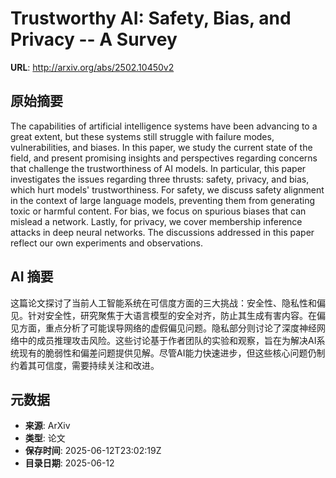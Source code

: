 # Trustworthy AI: Safety, Bias, and Privacy -- A Survey

**URL**: http://arxiv.org/abs/2502.10450v2

## 原始摘要

The capabilities of artificial intelligence systems have been advancing to a
great extent, but these systems still struggle with failure modes,
vulnerabilities, and biases. In this paper, we study the current state of the
field, and present promising insights and perspectives regarding concerns that
challenge the trustworthiness of AI models. In particular, this paper
investigates the issues regarding three thrusts: safety, privacy, and bias,
which hurt models' trustworthiness. For safety, we discuss safety alignment in
the context of large language models, preventing them from generating toxic or
harmful content. For bias, we focus on spurious biases that can mislead a
network. Lastly, for privacy, we cover membership inference attacks in deep
neural networks. The discussions addressed in this paper reflect our own
experiments and observations.


## AI 摘要

这篇论文探讨了当前人工智能系统在可信度方面的三大挑战：安全性、隐私性和偏见。针对安全性，研究聚焦于大语言模型的安全对齐，防止其生成有害内容。在偏见方面，重点分析了可能误导网络的虚假偏见问题。隐私部分则讨论了深度神经网络中的成员推理攻击风险。这些讨论基于作者团队的实验和观察，旨在为解决AI系统现有的脆弱性和偏差问题提供见解。尽管AI能力快速进步，但这些核心问题仍制约着其可信度，需要持续关注和改进。

## 元数据

- **来源**: ArXiv
- **类型**: 论文
- **保存时间**: 2025-06-12T23:02:19Z
- **目录日期**: 2025-06-12
